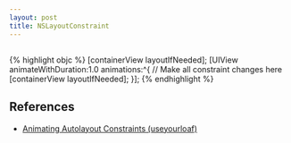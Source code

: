 ```yaml
---
layout: post
title: NSLayoutConstraint
---
```


## 

{% highlight objc %}
[containerView layoutIfNeeded];
[UIView animateWithDuration:1.0 animations:^{
  // Make all constraint changes here
  [containerView layoutIfNeeded];
}];
{% endhighlight %}

## References

- [Animating Autolayout Constraints (useyourloaf)](http://useyourloaf.com/blog/animating-autolayout-constraints/)

